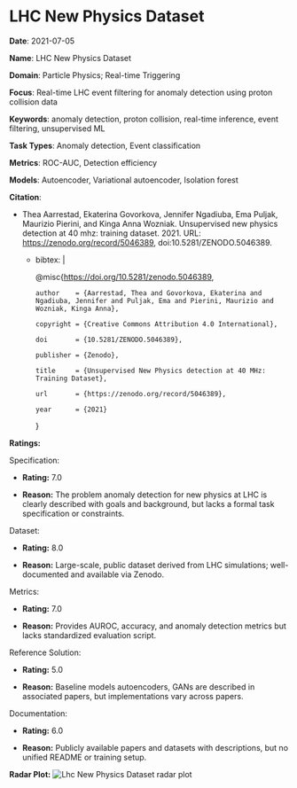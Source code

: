 # LHC New Physics Dataset


**Date**: 2021-07-05


**Name**: LHC New Physics Dataset


**Domain**: Particle Physics; Real-time Triggering


**Focus**: Real-time LHC event filtering for anomaly detection using proton collision data


**Keywords**: anomaly detection, proton collision, real-time inference, event filtering, unsupervised ML


**Task Types**: Anomaly detection, Event classification


**Metrics**: ROC-AUC, Detection efficiency


**Models**: Autoencoder, Variational autoencoder, Isolation forest


**Citation**:


- Thea Aarrestad, Ekaterina Govorkova, Jennifer Ngadiuba, Ema Puljak, Maurizio Pierini, and Kinga Anna Wozniak. Unsupervised new physics detection at 40 mhz: training dataset. 2021. URL: https://zenodo.org/record/5046389, doi:10.5281/ZENODO.5046389.

  - bibtex: |

      @misc{https://doi.org/10.5281/zenodo.5046389,

        author    = {Aarrestad, Thea and Govorkova, Ekaterina and Ngadiuba, Jennifer and Puljak, Ema and Pierini, Maurizio and Wozniak, Kinga Anna},

        copyright = {Creative Commons Attribution 4.0 International},

        doi       = {10.5281/ZENODO.5046389},

        publisher = {Zenodo},

        title     = {Unsupervised New Physics detection at 40 MHz: Training Dataset},

        url       = {https://zenodo.org/record/5046389},

        year      = {2021}

      }



**Ratings:**


Specification:


  - **Rating:** 7.0


  - **Reason:** The problem  anomaly detection for new physics at LHC  is clearly described with goals and background, but lacks a formal task specification or constraints. 


Dataset:


  - **Rating:** 8.0


  - **Reason:** Large-scale, public dataset derived from LHC simulations; well-documented and available via Zenodo. 


Metrics:


  - **Rating:** 7.0


  - **Reason:** Provides AUROC, accuracy, and anomaly detection metrics but lacks standardized evaluation script. 


Reference Solution:


  - **Rating:** 5.0


  - **Reason:** Baseline models  autoencoders, GANs  are described in associated papers, but implementations vary across papers. 


Documentation:


  - **Rating:** 6.0


  - **Reason:** Publicly available papers and datasets with descriptions, but no unified README or training setup. 


**Radar Plot:**
 ![Lhc New Physics Dataset radar plot](../../tex/images/lhc_new_physics_dataset_radar.png)
